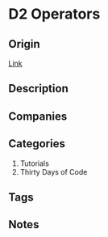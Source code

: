 # D2 Operators

## Origin

[Link](https://www.hackerrank.com/challenges/30-operators)

## Description

## Companies

## Categories

1. Tutorials
1. Thirty Days of Code

## Tags

## Notes